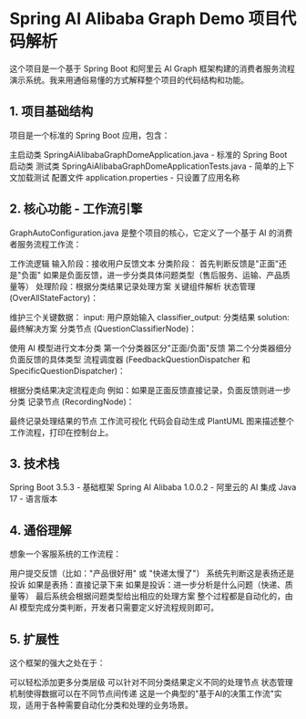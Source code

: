 # Spring AI Alibaba Graph Demo 项目代码解析
这个项目是一个基于 Spring Boot 和阿里云 AI Graph 框架构建的消费者服务流程演示系统。我来用通俗易懂的方式解释整个项目的代码结构和功能。

## 1. 项目基础结构
项目是一个标准的 Spring Boot 应用，包含：

主启动类 SpringAiAlibabaGraphDomeApplication.java - 标准的 Spring Boot 启动类
测试类 SpringAiAlibabaGraphDomeApplicationTests.java - 简单的上下文加载测试
配置文件 application.properties - 只设置了应用名称
## 2. 核心功能 - 工作流引擎
GraphAutoConfiguration.java 是整个项目的核心，它定义了一个基于 AI 的消费者服务流程工作流：

工作流逻辑
输入阶段：接收用户反馈文本
分类阶段：
首先判断反馈是"正面"还是"负面"
如果是负面反馈，进一步分类具体问题类型（售后服务、运输、产品质量等）
处理阶段：根据分类结果记录处理方案
关键组件解析
状态管理 (OverAllStateFactory)：

维护三个关键数据：
input: 用户原始输入
classifier_output: 分类结果
solution: 最终解决方案
分类节点 (QuestionClassifierNode)：

使用 AI 模型进行文本分类
第一个分类器区分"正面/负面"反馈
第二个分类器细分负面反馈的具体类型
流程调度器 (FeedbackQuestionDispatcher 和 SpecificQuestionDispatcher)：

根据分类结果决定流程走向
例如：如果是正面反馈直接记录，负面反馈则进一步分类
记录节点 (RecordingNode)：

最终记录处理结果的节点
工作流可视化
代码会自动生成 PlantUML 图来描述整个工作流程，打印在控制台上。

## 3. 技术栈
Spring Boot 3.5.3 - 基础框架
Spring AI Alibaba 1.0.0.2 - 阿里云的 AI 集成
Java 17 - 语言版本
## 4. 通俗理解
想象一个客服系统的工作流程：

用户提交反馈（比如："产品很好用" 或 "快递太慢了"）
系统先判断这是表扬还是投诉
如果是表扬：直接记录下来
如果是投诉：进一步分析是什么问题（快递、质量等）
最后系统会根据问题类型给出相应的处理方案
整个过程都是自动化的，由 AI 模型完成分类判断，开发者只需要定义好流程规则即可。

## 5. 扩展性
这个框架的强大之处在于：

可以轻松添加更多分类层级
可以针对不同分类结果定义不同的处理节点
状态管理机制使得数据可以在不同节点间传递
这是一个典型的"基于AI的决策工作流"实现，适用于各种需要自动化分类和处理的业务场景。
